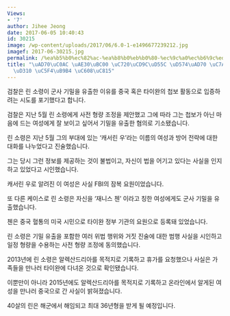 ```yaml
---
Views:
- '7'
author: Jihee Jeong
date: 2017-06-05 10:40:43
id: 30215
image: /wp-content/uploads/2017/06/6.0-1-e1496677239212.jpg
imagef: 2017-06-30215.jpg
permalink: /%ea%b5%b0%ec%82%ac-%ea%b8%b0%eb%b0%80-%ec%9c%a0%ec%b6%9c%ed%95%9c-%ed%95%b4%ea%b5%b0-%ec%9e%a5%ea%b5%90-%ea%b3%b5%ed%8c%90-%ec%97%b4%eb%a6%b4-%ec%98%88%ec%a0%95/
title: "\uAD70\uC0AC \uAE30\uBC00 \uC720\uCD9C\uD55C \uD574\uAD70 \uC7A5\uAD50 \uACF5\
  \uD310 \uC5F4\uB9B4 \uC608\uC815"
---
```


검찰은 린 소령이 군사 기밀을 유출한 이유를 중국 혹은 타이완의 첩보 활동으로 입증하려는 시도를 포기했다고 합니다.

검찰은 지난 5월 린 소령에게 사전 형량 조정을 제안했고 그에 따라 그는 첩보가 아닌 마음에 드는 여성에게 잘 보이고 싶어서 기밀을 유출한 혐의로 기소됐습니다.

린 소령은 지난 5월 그의 부대에 있는 ‘캐서린 우’라는 이름의 여성과 방어 전략에 대한 대화를 나누었다고 진술했습니다.

그는 당시 그런 정보를 제공하는 것이 불법이고, 자신이 법을 어기고 있다는 사실을 인지하고 있었다고 시인했습니다.

캐서린 우로 알려진 이 여성은 사실 FBI의 잠복 요원이었습니다.

또 다른 케이스로 린 소령은 자신을 ‘재니스 첸’ 이라고 칭한 여성에게도 군사 기밀을 유출했습니다.

첸은 중국 혈통의 미국 시민으로 타이완 정부 기관의 요원으로 등록돼 있었습니다.

린 소령은 기밀 유출을 포함한 여러 위법 행위와 거짓 진술에 대한 범행 사실을 시인하고 일정 형량을 수용하는 사전 형량 조정에 동의했습니다.

2013년에 린 소령은 알렉산드리아를 목적지로 기록하고 휴가를 요청했으나 사실은 가족들을 만나러 타이완에 다녀온 것으로 확인됐습니다.

이뿐만이 아니라 2015년에도 알렉산드리아를 목적지로 기록하고 온라인에서 알게된 여성을 만나러 중국으로 간 사실이 밝혀졌습니다.

40살의 린은 해군에서 해임되고 최대 36년형을 받게 될 예정입니다.
